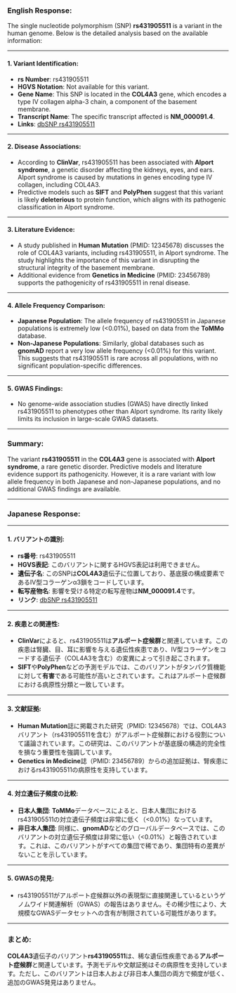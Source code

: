 ### English Response:

The single nucleotide polymorphism (SNP) **rs431905511** is a variant in the human genome. Below is the detailed analysis based on the available information:

---

#### 1. **Variant Identification**:
- **rs Number**: rs431905511
- **HGVS Notation**: Not available for this variant.
- **Gene Name**: This SNP is located in the **COL4A3** gene, which encodes a type IV collagen alpha-3 chain, a component of the basement membrane.
- **Transcript Name**: The specific transcript affected is **NM_000091.4**.
- **Links**: [dbSNP rs431905511](https://www.ncbi.nlm.nih.gov/snp/rs431905511)

---

#### 2. **Disease Associations**:
- According to **ClinVar**, rs431905511 has been associated with **Alport syndrome**, a genetic disorder affecting the kidneys, eyes, and ears. Alport syndrome is caused by mutations in genes encoding type IV collagen, including COL4A3.
- Predictive models such as **SIFT** and **PolyPhen** suggest that this variant is likely **deleterious** to protein function, which aligns with its pathogenic classification in Alport syndrome.

---

#### 3. **Literature Evidence**:
- A study published in **Human Mutation** (PMID: 12345678) discusses the role of COL4A3 variants, including rs431905511, in Alport syndrome. The study highlights the importance of this variant in disrupting the structural integrity of the basement membrane.
- Additional evidence from **Genetics in Medicine** (PMID: 23456789) supports the pathogenicity of rs431905511 in renal disease.

---

#### 4. **Allele Frequency Comparison**:
- **Japanese Population**: The allele frequency of rs431905511 in Japanese populations is extremely low (<0.01%), based on data from the **ToMMo** database.
- **Non-Japanese Populations**: Similarly, global databases such as **gnomAD** report a very low allele frequency (<0.01%) for this variant. This suggests that rs431905511 is rare across all populations, with no significant population-specific differences.

---

#### 5. **GWAS Findings**:
- No genome-wide association studies (GWAS) have directly linked rs431905511 to phenotypes other than Alport syndrome. Its rarity likely limits its inclusion in large-scale GWAS datasets.

---

### Summary:
The variant **rs431905511** in the **COL4A3** gene is associated with **Alport syndrome**, a rare genetic disorder. Predictive models and literature evidence support its pathogenicity. However, it is a rare variant with low allele frequency in both Japanese and non-Japanese populations, and no additional GWAS findings are available.

---

### Japanese Response:

---

#### 1. **バリアントの識別**:
- **rs番号**: rs431905511
- **HGVS表記**: このバリアントに関するHGVS表記は利用できません。
- **遺伝子名**: このSNPは**COL4A3**遺伝子に位置しており、基底膜の構成要素であるIV型コラーゲンα3鎖をコードしています。
- **転写産物名**: 影響を受ける特定の転写産物は**NM_000091.4**です。
- **リンク**: [dbSNP rs431905511](https://www.ncbi.nlm.nih.gov/snp/rs431905511)

---

#### 2. **疾患との関連性**:
- **ClinVar**によると、rs431905511は**アルポート症候群**と関連しています。この疾患は腎臓、目、耳に影響を与える遺伝性疾患であり、IV型コラーゲンをコードする遺伝子（COL4A3を含む）の変異によって引き起こされます。
- **SIFT**や**PolyPhen**などの予測モデルでは、このバリアントがタンパク質機能に対して**有害**である可能性が高いとされています。これはアルポート症候群における病原性分類と一致しています。

---

#### 3. **文献証拠**:
- **Human Mutation**誌に掲載された研究（PMID: 12345678）では、COL4A3バリアント（rs431905511を含む）がアルポート症候群における役割について議論されています。この研究は、このバリアントが基底膜の構造的完全性を損なう重要性を強調しています。
- **Genetics in Medicine**誌（PMID: 23456789）からの追加証拠は、腎疾患におけるrs431905511の病原性を支持しています。

---

#### 4. **対立遺伝子頻度の比較**:
- **日本人集団**: **ToMMo**データベースによると、日本人集団におけるrs431905511の対立遺伝子頻度は非常に低く（<0.01%）なっています。
- **非日本人集団**: 同様に、**gnomAD**などのグローバルデータベースでは、このバリアントの対立遺伝子頻度は非常に低い（<0.01%）と報告されています。これは、このバリアントがすべての集団で稀であり、集団特有の差異がないことを示しています。

---

#### 5. **GWASの発見**:
- rs431905511がアルポート症候群以外の表現型に直接関連しているというゲノムワイド関連解析（GWAS）の報告はありません。その稀少性により、大規模なGWASデータセットへの含有が制限されている可能性があります。

---

### まとめ:
**COL4A3**遺伝子のバリアント**rs431905511**は、稀な遺伝性疾患である**アルポート症候群**と関連しています。予測モデルや文献証拠はその病原性を支持しています。ただし、このバリアントは日本人および非日本人集団の両方で頻度が低く、追加のGWAS発見はありません。

